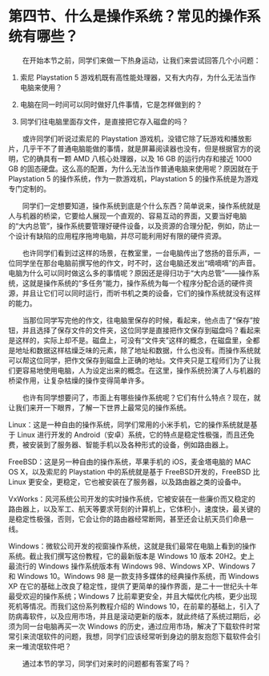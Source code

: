 # 第四节、什么是操作系统？常见的操作系统有哪些？

　　在开始本节之前，同学们来做一下热身运动，让我们来尝试回答几个小问题：

1. 索尼 Playstation 5 游戏机既有高性能处理器，又有大内存，为什么无法当作电脑来使用？

2. 电脑在同一时间可以同时做好几件事情，它是怎样做到的？

3. 同学们往电脑里面存文件，是直接把它存入磁盘的吗？

　　或许同学们听说过索尼的 Playstation 游戏机，没错它除了玩游戏和播放影片，几乎干不了普通电脑能做的事情，就是屏幕阅读器也没有，但是根据官方的说明，它的确具有一颗 AMD 八核心处理器，以及 16 GB 的运行内存和接近 1000 GB 的固态硬盘。这么高的配置，为什么无法当作普通电脑来使用呢？原因就在于 Playstation 5 的操作系统，作为一款游戏机，Playstation 5 的操作系统是为游戏专门定制的。

　　同学们一定想要知道，操作系统到底是个什么东西？简单说来，操作系统就是人与机器的桥梁，它要给人展现一个直观的、容易互动的界面，又要当好电脑的“大内总管”，操作系统要管理好硬件设备，以及资源的合理分配，例如，防止一个设计有缺陷的应用程序拖垮电脑，并尽可能利用好有限的硬件资源。

　　也许同学们看到过这样的场景，在教室里，一台电脑传出了悠扬的音乐声，一位同学坐在那台电脑前撰写他的作文，时不时，这台电脑还发出“嘀嘀嘀”的声音。电脑为什么可以同时做这么多的事情呢？原因还是得归功于“大内总管”——操作系统，这就是操作系统的“多任务”能力，操作系统为每一个程序分配合适的硬件资源，并且让它们可以同时运行，而听书机之类的设备，它们的操作系统就没有这样的能力。

　　当那位同学写完他的作文，往电脑里保存的时候，看起来，他点击了“保存”按钮，并且选择了保存文件的文件夹，这位同学是直接把作文保存到磁盘吗？看起来是这样的，实际上却不是。磁盘上，可没有“文件夹”这样的概念，在磁盘里，全都是地址和数据这样枯燥乏味的元素，除了地址和数据，什么也没有。而操作系统就可以帮这位同学，把作文保存到磁盘上正确的地址。文件夹只是工程师们为了让我们更容易地使用电脑，人为设定出来的概念。在这里，操作系统扮演了人与机器的桥梁作用，让复杂枯燥的操作变得简单许多。

　　也许有同学想要问了，市面上有哪些操作系统呢？它们有什么特点？现在，就让我们来开一下眼界，了解一下世界上最常见的操作系统。

Linux：这是一种自由的操作系统，同学们常用的小米手机，它的操作系统就是基于 Linux 进行开发的 Android（安卓）系统，它的特点是稳定性极强，而且还免费，被安装到了服务器、智能手机以及各种形式的设备，例如路由器上。

FreeBSD：这是另一种自由的操作系统，苹果手机的 iOS，麦金塔电脑的 MAC OS X，以及索尼的 Playstation 中的系统就是基于 FreeBSD开发的，FreeBSD 比 Linux 更安全，更稳定，它也被安装在了服务器，以及路由器之类的设备中。

VxWorks：风河系统公司开发的实时操作系统，它被安装在一些廉价而又稳定的路由器上，以及军工、航天等要求苛刻的计算机上，它体积小，速度快，最关键的是稳定性极强，否则，它会让你的路由器经常断网，甚至还会让航天员们命悬一线。

Windows：微软公司开发的视窗操作系统，这就是我们最常在电脑上看到的操作系统。截止我们撰写这份教程，它的最新版本是 Windows 10 版本 20H2。史上最流行的 Windows 操作系统版本有 Windows 98、Windows XP、Windows 7 和 Windows 10。Windows 98 是一款支持多媒体的经典操作系统，而 Windows XP 在它的基础上改良了稳定性，提供了更简单的操作界面，是二十一世纪头十年最受欢迎的操作系统；Windows 7 比前辈更安全，并且大幅优化内核，更少出现死机等情况。而我们这份系列教程介绍的 Windows 10，在前辈的基础上，引入了防病毒软件，以及应用市场，并且是滚动更新的版本，就此终结了系统过期后，必须为同一台电脑再买一次 Windows 的历史，通过应用市场，解决了下载软件时常常引来流氓软件的问题，我想，同学们应该经常听到身边的朋友抱怨下载软件会引来一堆流氓软件吧？

　　通过本节的学习，同学们对来时的问题都有答案了吗？

